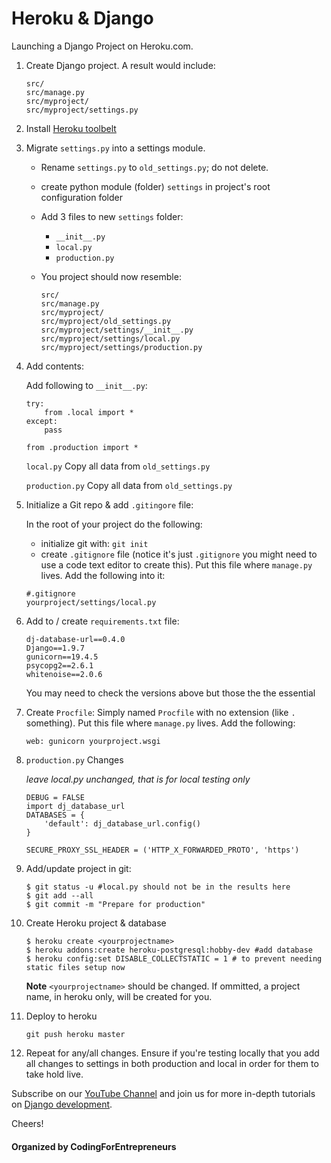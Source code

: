 # Heroku & Django

Launching a Django Project on Heroku.com.


1. Create Django project.
	A result would include:
	```
	src/
	src/manage.py
	src/myproject/
	src/myproject/settings.py

	```
2. Install [Heroku toolbelt](https://toolbelt.heroku.com/)

3. Migrate `settings.py` into a settings module.
	- Rename `settings.py` to `old_settings.py`; do not delete.
	- create python module (folder) `settings` in project's root configuration folder
	- Add 3 files to new `settings` folder:
		- `__init__.py`
		- `local.py`
		- `production.py`
	- You project should now resemble:

		```
		src/
		src/manage.py
		src/myproject/
		src/myproject/old_settings.py
		src/myproject/settings/__init__.py
		src/myproject/settings/local.py
		src/myproject/settings/production.py
		```

4. Add contents:

	Add following to `__init__.py`:
	```
	try:	
		from .local import *
	except:
		pass

	from .production import *
	```

	`local.py`
	Copy all data from `old_settings.py`

	`production.py`
	Copy all data from `old_settings.py`


5. Initialize a Git repo & add `.gitingore` file:

	In the root of your project do the following:
	- initialize git with: `git init`
	- create `.gitignore` file (notice it's just `.gitignore` you might need to use a code text editor to create this). Put this file where `manage.py` lives. Add the following into it:

	```
	#.gitignore
	yourproject/settings/local.py
	```


6. Add to / create `requirements.txt` file:
	```
	dj-database-url==0.4.0
	Django==1.9.7
	gunicorn==19.4.5
	psycopg2==2.6.1
	whitenoise==2.0.6
	```
	You may need to check the versions above but those the the essential

7. Create `Procfile`:
	Simply named `Procfile` with no extension (like `.` something). Put this file where `manage.py` lives. Add the following:
	```
	web: gunicorn yourproject.wsgi 
	```

8. `production.py` Changes
	
	*leave local.py unchanged, that is for local testing only*
	```
	DEBUG = FALSE
	import dj_database_url
	DATABASES = {
		'default': dj_database_url.config()
	}

	SECURE_PROXY_SSL_HEADER = ('HTTP_X_FORWARDED_PROTO', 'https')
	```

9. Add/update project in git:
	```
	$ git status -u #local.py should not be in the results here
	$ git add --all
	$ git commit -m "Prepare for production"
	```

10. Create Heroku project & database

	```
	$ heroku create <yourprojectname>
	$ heroku addons:create heroku-postgresql:hobby-dev #add database
	$ heroku config:set DISABLE_COLLECTSTATIC = 1 # to prevent needing static files setup now
	```
	**Note** `<yourprojectname>` should be changed. If ommitted, a project name, in heroku only, will be created for you.

11. Deploy to heroku
	```
	git push heroku master
	```

12. Repeat for any/all changes. Ensure if you're testing locally that you add all changes to settings in both production and local in order for them to take hold live.


	
Subscribe on our [YouTube Channel](http://joincfe.com/youtube) and join us for more in-depth tutorials on [Django development](http://joincfe.com/enroll).


Cheers!


#### Organized by CodingForEntrepreneurs
